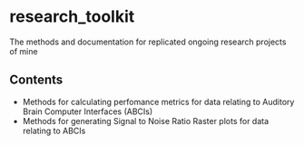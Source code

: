 # research_toolkit
The methods and documentation for replicated ongoing research projects of mine

## Contents
* Methods for calculating perfomance metrics for data relating to Auditory Brain Computer Interfaces (ABCIs)
* Methods for generating Signal to Noise Ratio Raster plots for data relating to ABCIs
